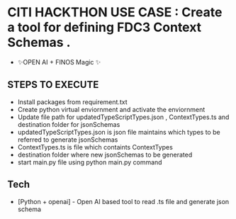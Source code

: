 # CITI HACKTHON USE CASE : Create a tool for defining FDC3 Context Schemas .



- ✨OPEN AI + FINOS Magic ✨

## STEPS TO EXECUTE

- Install packages from requirement.txt
- Create python virtual enviornment and activate the enviornment
- Update file path for updatedTypeScriptTypes.json , ContextTypes.ts and destination folder for jsonSchemas
- updatedTypeScriptTypes.json is json file maintains which types to be referred to generate jsonSchemas
- ContextTypes.ts is file which containts ContextTypes 
- destination folder where new jsonSchemas to be generated
- start main.py file using python main.py command



## Tech



- [Python + openai] - Open AI based tool to read .ts file and generate json schema 


